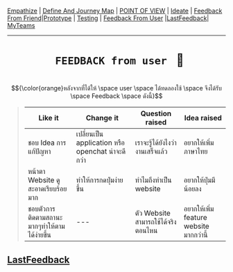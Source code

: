 [Empathize](https://github.com/LeoPonin/INT100-G2-02-2Na2Jai/blob/c8bd58e89e30c340625163b9c2ea6b4e0ba3f6ce/Tung/empathize.md) | [Define And Journey Map](https://github.com/LeoPonin/INT100-G2-02-2Na2Jai/blob/main/Tung/Define.md) | [POINT OF VIEW](https://github.com/LeoPonin/INT100-G2-02-2Na2Jai/blob/main/Tung/POV.md) | [Ideate](https://github.com/LeoPonin/INT100-G2-02-2Na2Jai/blob/main/Tung/Ideate.md) | [ Feedback From Friend](https://github.com/LeoPonin/INT100-G2-02-2Na2Jai/blob/main/Tung/Feedback%20form%20friend.md)|[Prototype](https://github.com/LeoPonin/INT100-G2-02-2Na2Jai/blob/main/Tung/prototype.md) | [Testing](https://github.com/LeoPonin/INT100-G2-02-2Na2Jai/blob/main/Tung/Testing.md) | [Feedback From User](https://github.com/LeoPonin/INT100-G2-02-2Na2Jai/blob/main/Tung/Feedback%20from%20user.md) |[LastFeedback](https://github.com/LeoPonin/INT100-G2-02-2Na2Jai/blob/main/Tung/Last%20feedback.md)| [MyTeams](https://github.com/LeoPonin/INT100-G2-02-2Na2Jai/blob/main/ourteam.md)


<hr>

# <h1 align = center> <code> FEEDBACK from user </code> :information_desk_person: <h1>


$${\color{orange}หลังจากที่ได้ให้ \space user \space ได้ทดลองใช้ \space จึงได้รับ \space Feedback \space ดังนี้}$$


>| **Like it** | **Change it** | **Question raised** | **Idea raised** |
>|------|-----|-----|-----|
>| ชอบ Idea การแก้ปัญหา | เปลี่ยนเป็น application หรือ openchat น่าจะดีกว่า |  เราจะรู้ได้ยังไงว่างานเสร็จแล้ว | อยากให้เพิ่มภาษาไทย |
>| หน้าตา Website ดูสะอาดเรียบร้อยมาก | ทำให้การกดปุ่มง่ายขึ้น | ทำไมถึงทำเป็น website | อยากให้ปุ่มมีน้อยลง |
>| ชอบตัวการติดตามสถานะมากๆทำให้ตามได้ง่ายขึ้น | --- | ตัว Website สามารถใช้ได้จริงตอนไหน | อยากให้เพิ่ม feature website มากกว่านี้ |


[LastFeedback](https://github.com/LeoPonin/INT100-G2-02-2Na2Jai/blob/main/Tung/Last%20feedback.md)
------


